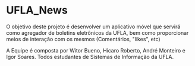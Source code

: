 # UFLA_News

O objetivo deste projeto é desenvolver um aplicativo móvel que servirá como agregador de boletins eletrônicos da UFLA, bem como proporcionar meios de interação com os mesmos (Comentários, "likes", etc)

A Equipe é composta por Witor Bueno, Hicaro Roberto, André Monteiro e Igor Soares. Todos estudantes de Sistemas de Informação da UFLA.
